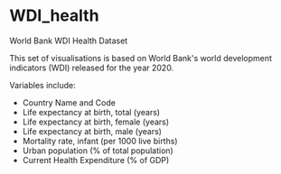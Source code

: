 # WDI_health
World Bank WDI Health Dataset

This set of visualisations is based on World Bank's world development indicators (WDI) released for the year 2020. 

Variables include:

  * Country Name and Code 
  * Life expectancy at birth, total (years)
  * Life expectancy at birth, female (years)
  * Life expectancy at birth, male (years)
  * Mortality rate, infant (per 1000 live births)
  * Urban population (% of total population)
  * Current Health Expenditure (% of GDP)
